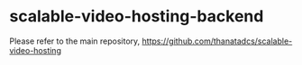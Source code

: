 # scalable-video-hosting-backend
Please refer to the main repository, https://github.com/thanatadcs/scalable-video-hosting
